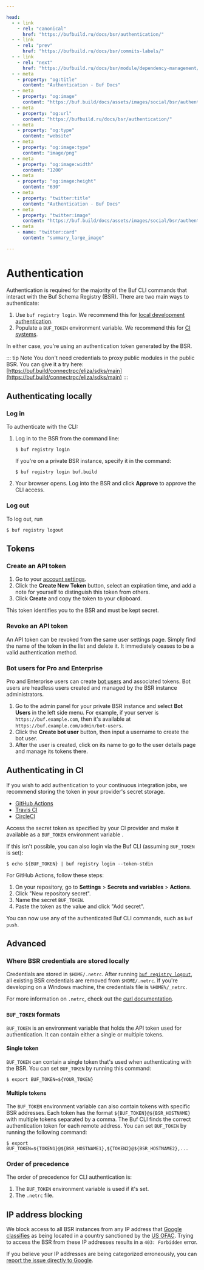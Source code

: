 ```yaml
---

head:
  - - link
    - rel: "canonical"
      href: "https://bufbuild.ru/docs/bsr/authentication/"
  - - link
    - rel: "prev"
      href: "https://bufbuild.ru/docs/bsr/commits-labels/"
  - - link
    - rel: "next"
      href: "https://bufbuild.ru/docs/bsr/module/dependency-management/"
  - - meta
    - property: "og:title"
      content: "Authentication - Buf Docs"
  - - meta
    - property: "og:image"
      content: "https://buf.build/docs/assets/images/social/bsr/authentication.png"
  - - meta
    - property: "og:url"
      content: "https://bufbuild.ru/docs/bsr/authentication/"
  - - meta
    - property: "og:type"
      content: "website"
  - - meta
    - property: "og:image:type"
      content: "image/png"
  - - meta
    - property: "og:image:width"
      content: "1200"
  - - meta
    - property: "og:image:height"
      content: "630"
  - - meta
    - property: "twitter:title"
      content: "Authentication - Buf Docs"
  - - meta
    - property: "twitter:image"
      content: "https://buf.build/docs/assets/images/social/bsr/authentication.png"
  - - meta
    - name: "twitter:card"
      content: "summary_large_image"

---
```


# Authentication

Authentication is required for the majority of the Buf CLI commands that interact with the Buf Schema Registry (BSR). There are two main ways to authenticate:

1.  Use `buf registry login`. We recommend this for [local development authentication](#authenticating-locally).
2.  Populate a `BUF_TOKEN` environment variable. We recommend this for [CI systems](#authenticating-in-ci).

In either case, you're using an authentication token generated by the BSR.

::: tip Note
You don't need credentials to proxy public modules in the public BSR. You can give it a try here: [https://buf.build/connectrpc/eliza/sdks/main](https://buf.build/connectrpc/eliza/sdks/main)
:::

## Authenticating locally

### Log in

To authenticate with the CLI:

1.  Log in to the BSR from the command line:

    ```console
    $ buf registry login
    ```

    If you're on a private BSR instance, specify it in the command:

    ```console
    $ buf registry login buf.build
    ```

2.  Your browser opens. Log into the BSR and click **Approve** to approve the CLI access.

### Log out

To log out, run

```console
$ buf registry logout
```

## Tokens

### Create an API token

1.  Go to your [account settings](https://buf.build/settings/user).
2.  Click the **Create New Token** button, select an expiration time, and add a note for yourself to distinguish this token from others.
3.  Click **Create** and copy the token to your clipboard.

This token identifies you to the BSR and must be kept secret.

### Revoke an API token

An API token can be revoked from the same user settings page. Simply find the name of the token in the list and delete it. It immediately ceases to be a valid authentication method.

### Bot users for Pro and Enterprise

Pro and Enterprise users can create [bot users](../admin/instance/bot-users/) and associated tokens. Bot users are headless users created and managed by the BSR instance administrators.

1.  Go to the admin panel for your private BSR instance and select **Bot Users** in the left side menu. For example, if your server is `https://buf.example.com`, then it's available at `https://buf.example.com/admin/bot-users`.
2.  Click the **Create bot user** button, then input a username to create the bot user.
3.  After the user is created, click on its name to go to the user details page and manage its tokens there.

## Authenticating in CI

If you wish to add authentication to your continuous integration jobs, we recommend storing the token in your provider's secret storage.

- [GitHub Actions](https://docs.github.com/en/actions/reference/encrypted-secrets#about-encrypted-secrets)
- [Travis CI](https://docs.travis-ci.com/user/environment-variables#defining-encrypted-variables-in-travisyml)
- [CircleCI](https://circleci.com/docs/2.0/env-vars/)

Access the secret token as specified by your CI provider and make it available as a `BUF_TOKEN` environment variable .

If this isn't possible, you can also login via the Buf CLI (assuming `BUF_TOKEN` is set):

```console
$ echo ${BUF_TOKEN} | buf registry login --token-stdin
```

For GitHub Actions, follow these steps:

1.  On your repository, go to **Settings** > **Secrets and variables** > **Actions**.
2.  Click "New repository secret".
3.  Name the secret `BUF_TOKEN`.
4.  Paste the token as the value and click "Add secret".

You can now use any of the authenticated Buf CLI commands, such as `buf push`.

## Advanced

### Where BSR credentials are stored locally

Credentials are stored in `$HOME/.netrc`. After running [`buf registry logout`](../../reference/cli/buf/registry/logout/), all existing BSR credentials are removed from `$HOME/.netrc`. If you're developing on a Windows machine, the credentials file is `%HOME%/_netrc`.

For more information on `.netrc`, check out the [curl documentation](https://everything.curl.dev/usingcurl/netrc).

### `BUF_TOKEN` formats

`BUF_TOKEN` is an environment variable that holds the API token used for authentication. It can contain either a single or multiple tokens.

#### Single token

`BUF_TOKEN` can contain a single token that's used when authenticating with the BSR. You can set `BUF_TOKEN` by running this command:

```console
$ export BUF_TOKEN=${YOUR_TOKEN}
```

#### Multiple tokens

The `BUF_TOKEN` environment variable can also contain tokens with specific BSR addresses. Each token has the format `${BUF_TOKEN}@${BSR_HOSTNAME}` with multiple tokens separated by a comma. The Buf CLI finds the correct authentication token for each remote address. You can set `BUF_TOKEN` by running the following command:

```console
$ export BUF_TOKEN=${TOKEN1}@${BSR_HOSTNAME1},${TOKEN2}@${BSR_HOSTNAME2},...
```

### Order of precedence

The order of precedence for CLI authentication is:

1.  The `BUF_TOKEN` environment variable is used if it's set.
2.  The `.netrc` file.

## IP address blocking

We block access to all BSR instances from any IP address that [Google classifies](https://cloud.google.com/armor/docs/security-policy-overview#source_geography_rules) as being located in a country sanctioned by the [US OFAC](https://ofac.treasury.gov/sanctions-programs-and-country-information). Trying to access the BSR from these IP addresses results in a `403: Forbidden` error.

If you believe your IP addresses are being categorized erroneously, you can [report the issue directly to Google](https://support.google.com/websearch/workflow/9308722?visit_id=638742065393032079-474813271&rd=1).
